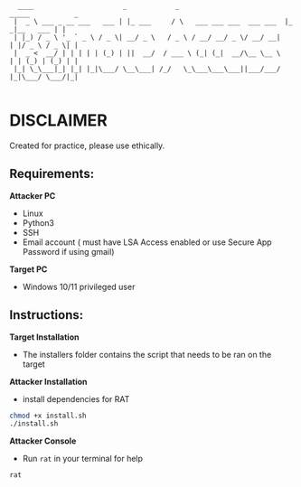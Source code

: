 ```
  ____                      _            _                           _____           _ 
 |  _ \ ___ _ __ ___   ___ | |_ ___     / \   ___ ___ ___  ___ ___  |_   _|__   ___ | |
 | |_) / _ \ '_ ` _ \ / _ \| __/ _ \   / _ \ / __/ __/ _ \/ __/ __|   | |/ _ \ / _ \| |
 |  _ <  __/ | | | | | (_) | ||  __/  / ___ \ (_| (_|  __/\__ \__ \   | | (_) | (_) | |
 |_| \_\___|_| |_| |_|\___/ \__\___| /_/   \_\___\___\___||___/___/   |_|\___/ \___/|_|
                                                                                                                        
```

# DISCLAIMER
Created for practice, please use ethically.

## Requirements:
**Attacker PC**
- Linux
- Python3
- SSH
- Email account ( must have LSA Access enabled or use Secure App Password if using gmail)

**Target PC**
- Windows 10/11 privileged user

## Instructions:
**Target Installation**
- The installers folder contains the script that needs to be ran on the target

**Attacker Installation**
- install dependencies for RAT
```bash
chmod +x install.sh
./install.sh
```
**Attacker Console**
- Run `rat` in your terminal for help
```bash
rat
```



